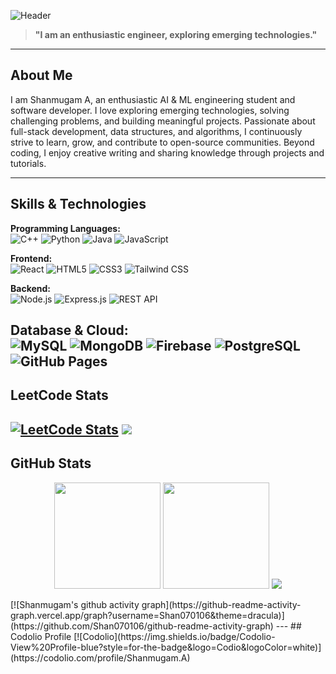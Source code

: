 <!-- Name Banner -->
![Header](https://capsule-render.vercel.app/api?type=waving&height=300&color=gradient&text=Shanmugam%20A&textBg=false&animation=fadeIn&section=header&descSize=16&descAlign=0)
> **"I am an enthusiastic engineer, exploring emerging technologies."**  

---

##  About Me

I am Shanmugam A, an enthusiastic AI & ML engineering student and software developer. I love exploring emerging technologies, solving challenging problems, and building meaningful projects. Passionate about full-stack development, data structures, and algorithms, I continuously strive to learn, grow, and contribute to open-source communities. Beyond coding, I enjoy creative writing and sharing knowledge through projects and tutorials.

---

##  Skills & Technologies

**Programming Languages:**  
![C++](https://img.shields.io/badge/C++-00599C?style=for-the-badge&logo=cplusplus&logoColor=white)
![Python](https://img.shields.io/badge/Python-3776AB?style=for-the-badge&logo=python&logoColor=white)
![Java](https://img.shields.io/badge/Java-007396?style=for-the-badge&logo=java&logoColor=white)
![JavaScript](https://img.shields.io/badge/JavaScript-F7DF1E?style=for-the-badge&logo=javascript&logoColor=black)

**Frontend:**  
![React](https://img.shields.io/badge/React-61DAFB?style=for-the-badge&logo=react&logoColor=black)
![HTML5](https://img.shields.io/badge/HTML5-E34F26?style=for-the-badge&logo=html5&logoColor=white)
![CSS3](https://img.shields.io/badge/CSS3-1572B6?style=for-the-badge&logo=css3&logoColor=white)
![Tailwind CSS](https://img.shields.io/badge/Tailwind_CSS-38B2AC?style=for-the-badge&logo=tailwind-css&logoColor=white)

**Backend:**  
![Node.js](https://img.shields.io/badge/Node.js-339933?style=for-the-badge&logo=nodedotjs&logoColor=white)
![Express.js](https://img.shields.io/badge/Express.js-000000?style=for-the-badge&logo=express&logoColor=white)
![REST API](https://img.shields.io/badge/REST_API-61DAFB?style=for-the-badge)

**Database & Cloud:**  
![MySQL](https://img.shields.io/badge/MySQL-4479A1?style=for-the-badge&logo=mysql&logoColor=white)
![MongoDB](https://img.shields.io/badge/MongoDB-4EA94B?style=for-the-badge&logo=mongodb&logoColor=white)
![Firebase](https://img.shields.io/badge/Firebase-FFCA28?style=for-the-badge&logo=firebase&logoColor=black)
![PostgreSQL](https://img.shields.io/badge/PostgreSQL-336791?style=for-the-badge&logo=postgresql&logoColor=white)
![GitHub Pages](https://img.shields.io/badge/GitHub_Pages-181717?style=for-the-badge&logo=github&logoColor=white)
---

##  LeetCode Stats

[![LeetCode Stats](https://leetcard.jacoblin.cool/SHANMUGAM_A?theme=dark&font=Source%20Code%20Pro&ext=contest)](https://leetcode.com/u/SHANMUGAM_A/)
![](https://leetcard.jacoblin.cool/SHANMUGAM_A?ext=heatmap)
---

##  GitHub Stats

<p align="center">
  <img height="170em" src="https://github-readme-stats.vercel.app/api?username=Shan070106&show_icons=true&theme=react&hide_border=true&bg_color=0D1117&title_color=58A6FF&icon_color=58A6FF" />
  <img height="170em" src="https://github-readme-streak-stats.herokuapp.com/?user=Shan070106&theme=react##  GitHub Trophies

<p align="center">
  <img src="https://github-profile-trophy.vercel.app/?username=Shan070106&theme=radical&no-frame=true&no-bg=true&margin-w=10" />
</p>
[![Shanmugam's github activity graph](https://github-readme-activity-graph.vercel.app/graph?username=Shan070106&theme=dracula)](https://github.com/Shan070106/github-readme-activity-graph)
---
##  Codolio Profile
[![Codolio](https://img.shields.io/badge/Codolio-View%20Profile-blue?style=for-the-badge&logo=Codio&logoColor=white)](https://codolio.com/profile/Shanmugam.A)


